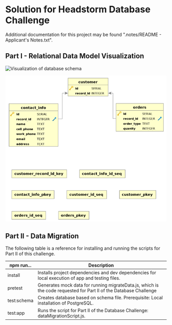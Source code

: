 # Solution for Headstorm Database Challenge

Additional documentation for this project may be found ".notes/README - Applicant's Notes.txt".

## Part I - Relational Data Model Visualization

![Visualization of database schema](https://github.com/jehillert/Interview/blob/master/challenges/headstorm-dbc-jehillert/headstorm_db_visualization.png)

![Visualization of database schema](./headstorm_db_visualization.png)

## Part II - Data Migration

The following table is a reference for installing and running the scripts for Part II of this challenge.

| npm run...  | Description                                                                                                       |
|-------------|-------------------------------------------------------------------------------------------------------------------|
| install     | Installs project dependencies and dev dependencies for local execution of app and testing files.                  |
| pretest     | Generates mock data for running migrateData.js, which is the code requested for Part II of the Database Challenge |
| test:schema | Creates database based on schema file. Prerequisite: Local installation of PostgreSQL.                            |
| test:app    | Runs the script for Part II of the Database Challenge: dataMigrationScript.js.                                    |
